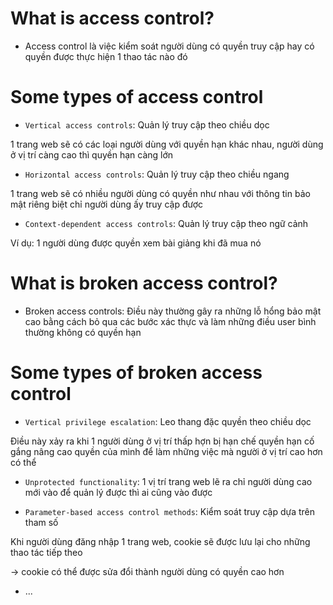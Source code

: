 # What is access control?

- Access control là việc kiểm soát người dùng có quyền truy cập hay có quyền được thực hiện 1 thao tác nào đó

# Some types of access control

- `Vertical access controls`: Quản lý truy cập theo chiều dọc

1 trang web sẽ có các loại người dùng với quyền hạn khác nhau, người dùng ở vị trí càng cao thì quyền hạn càng lớn

- `Horizontal access controls`: Quản lý truy cập theo chiều ngang

1 trang web sẽ có nhiều người dùng có quyền như nhau với thông tin bảo mật riêng biệt chỉ người dùng ấy truy cập được

- `Context-dependent access controls`:  Quản lý truy cập theo ngữ cảnh

Ví dụ: 1 người dùng được quyền xem bài giảng khi đã mua nó

# What is broken access control?

- Broken access controls: Điều này thường gây ra những lỗ hổng bảo mật cao bằng cách bỏ qua các bước xác thực và làm những điều user bình thường không có quyền hạn

# Some types of broken access control

- `Vertical privilege escalation`: Leo thang đặc quyền theo chiều dọc

Điều này xảy ra khi 1 người dùng ở vị trí thấp hợn bị hạn chế quyền hạn cố gắng nâng cao quyền của mình để làm những việc mà người ở vị trí cao hơn có thể

+ `Unprotected functionality`: 1 vị trí trang web lẽ ra chỉ người dùng cao mới vào để quản lý được thì ai cũng vào được

+ `Parameter-based access control methods`: Kiểm soát truy cập dựa trên tham số

Khi người dùng đăng nhập 1 trang web, cookie sẽ được lưu lại cho những thao tác tiếp theo

-> cookie có thể được sửa đổi thành người dùng có quyền cao hơn

+ ...

